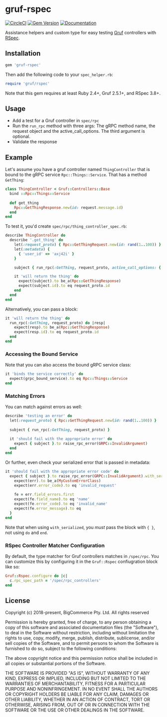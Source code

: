 # gruf-rspec

[![CircleCI](https://circleci.com/gh/bigcommerce/gruf-rspec/tree/main.svg?style=svg)](https://circleci.com/gh/bigcommerce/gruf-rspec/tree/main) [![Gem Version](https://badge.fury.io/rb/gruf-rspec.svg)](https://badge.fury.io/rb/gruf-rspec) [![Documentation](https://inch-ci.org/github/bigcommerce/gruf-rspec.svg?branch=main)](https://inch-ci.org/github/bigcommerce/gruf-rspec?branch=main)

Assistance helpers and custom type for easy testing [Gruf](https://github.com/bigcommerce/gruf) controllers with 
[RSpec](https://github.com/rspec/rspec).

## Installation

```ruby
gem 'gruf-rspec'
```
    
Then add the following code to your `spec_helper.rb`:

```ruby
require 'gruf/rspec'
``` 

Note that this gem requires at least Ruby 2.4+, Gruf 2.5.1+, and RSpec 3.8+.

## Usage

* Add a test for a Gruf controller in `spec/rpc`
* Run the `run_rpc` method with three args: The gRPC method name, the request object
and the active_call_options. The third argument is optional.
* Validate the response

## Example

Let's assume you have a gruf controller named `ThingController` that is bound to the gRPC 
service `Rpc::Things::Service`. That has a method `GetThing`:

```ruby
class ThingController < Gruf::Controllers::Base
  bind ::Rpc::Things::Service
  
  def get_thing
    Rpc::GetThingResponse.new(id: request.message.id)
  end
end
```

To test it, you'd create `spec/rpc/thing_controller_spec.rb`:

```ruby
describe ThingController do
  describe '.get_thing' do
    let(:request_proto) { Rpc::GetThingRequest.new(id: rand(1..100)) }
    let(:metadata) {
      { 'user_id' => 'axj42i' }
    }

    subject { run_rpc(:GetThing, request_proto, active_call_options: { metadata: metadata }) }

    it 'will return the thing' do
      expect(subject).to be_a(Rpc::GetThingResponse)
      expect(subject.id).to eq request_proto.id
    end
  end
end
```

Alternatively, you can pass a block:

```ruby
it 'will return the thing' do
  run_rpc(:GetThing, request_proto) do |resp|
    expect(resp).to be_a(Rpc::GetThingResponse)
    expect(resp.id).to eq request_proto.id
  end
end
```

### Accessing the Bound Service

Note that you can also access the bound gRPC service class:

```ruby
it 'binds the service correctly' do
  expect(grpc_bound_service).to eq Rpc::Things::Service
end
``` 

### Matching Errors

You can match against errors as well:

```ruby
describe 'testing an error' do
  let(:request_proto) { Rpc::GetThingRequest.new(id: rand(1..100)) }
  
  subject { run_rpc(:GetThing, request_proto) }
  
  it 'should fail with the appropriate error' do
    expect { subject }.to raise_rpc_error(GRPC::InvalidArgument)
  end
end
```

Or further, even check your serialized error that is passed in metadata:

```ruby
it 'should fail with the appropriate error code' do
  expect { subject }.to raise_rpc_error(GRPC::InvalidArgument).with_serialized { |err|
    expect(err).to be_a(MyCustomErrorClass)
    expect(err.error_code).to eq 'invalid_request'
  
    fe = err.field_errors.first
    expect(fe.field_name).to eq 'name'
    expect(fe.error_code).to eq 'invalid_name'
    expect(fe.error_message).to eq 
  }
end
```

Note that when using `with_serialized`, you _must_ pass the block with `{ }`, not using
`do` and `end`.


### RSpec Controller Matcher Configuration

By default, the type matcher for Gruf controllers matches in `/spec/rpc`. You can customize this by configuring it
in the `Gruf::Rspec` confiugration block like so:

```ruby
Gruf::Rspec.configure do |c|
  c.rpc_spec_path = '/spec/rpc_controllers'
end
```

## License

Copyright (c) 2018-present, BigCommerce Pty. Ltd. All rights reserved

Permission is hereby granted, free of charge, to any person obtaining a copy of this software and associated
documentation files (the "Software"), to deal in the Software without restriction, including without limitation the
rights to use, copy, modify, merge, publish, distribute, sublicense, and/or sell copies of the Software, and to permit
persons to whom the Software is furnished to do so, subject to the following conditions:

The above copyright notice and this permission notice shall be included in all copies or substantial portions of the
Software.

THE SOFTWARE IS PROVIDED "AS IS", WITHOUT WARRANTY OF ANY KIND, EXPRESS OR IMPLIED, INCLUDING BUT NOT LIMITED TO THE
WARRANTIES OF MERCHANTABILITY, FITNESS FOR A PARTICULAR PURPOSE AND NONINFRINGEMENT. IN NO EVENT SHALL THE AUTHORS OR
COPYRIGHT HOLDERS BE LIABLE FOR ANY CLAIM, DAMAGES OR OTHER LIABILITY, WHETHER IN AN ACTION OF CONTRACT, TORT OR
OTHERWISE, ARISING FROM, OUT OF OR IN CONNECTION WITH THE SOFTWARE OR THE USE OR OTHER DEALINGS IN THE SOFTWARE.
